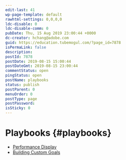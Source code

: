 ```yaml
---
edit-last: 41
wp-page-template: default
rawhtml-settings: 0,0,0,0
ldc-disable: 0
ldc-disable-comm: 0
pubDate: Thu, 15 Aug 2019 23:00:44 +0000
dc-creator: hchang@adobe.com
guid: https://education.tubemogul.com/?page_id=7878
isPermaLink: false
description: 
postId: 7878
postDate: 2019-08-15 15:00:44
postDateGmt: 2019-08-15 23:00:44
commentStatus: open
pingStatus: open
postName: playbooks
status: publish
postParent: 0
menuOrder: 0
postType: page
postPassword: 
isSticky: 0
---
```


# Playbooks {#playbooks}

* [Performance Display](new/performance-display-playbook.md)
* [Building Custom Goals](new/performance-display-playbook/building-a-custom-goal.md)

